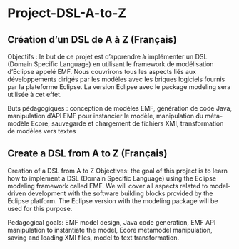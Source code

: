 # Project-DSL-A-to-Z

## Création d’un DSL de A à Z (Français)
Objectifs : le but de ce projet est d’apprendre à implémenter un DSL (Domain Specific Language) en utilisant le
framework de modélisation d’Eclipse appelé EMF. Nous couvrirons tous les aspects liés aux développements dirigés par
les modèles avec les briques logiciels fournis par la plateforme Eclipse. La version Eclipse avec le package modeling sera
utilisée à cet effet.

Buts pédagogiques : conception de modèles EMF, génération de code Java, manipulation d’API EMF pour instancier
le modèle, manipulation du méta-modèle Ecore, sauvegarde et chargement de fichiers XMI, transformation de modèles
vers textes

## Create a DSL from A to Z (Français)
Creation of a DSL from A to Z Objectives: the goal of this project is to learn how to implement a DSL (Domain Specific Language) using the Eclipse modeling framework called EMF. We will cover all aspects related to model-driven development with the software building blocks provided by the Eclipse platform. The Eclipse version with the modeling package will be used for this purpose.

Pedagogical goals: EMF model design, Java code generation, EMF API manipulation to instantiate the model, Ecore metamodel manipulation, saving and loading XMI files, model to text transformation.

